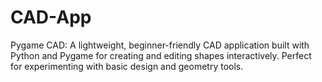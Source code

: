 # CAD-App
Pygame CAD: A lightweight, beginner-friendly CAD application built with Python and Pygame for creating and editing shapes interactively. Perfect for experimenting with basic design and geometry tools.
